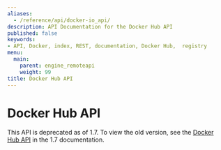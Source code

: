 ```yaml
---
aliases:
  - /reference/api/docker-io_api/
description: API Documentation for the Docker Hub API
published: false
keywords:
- API, Docker, index, REST, documentation, Docker Hub,  registry
menu:
  main:
    parent: engine_remoteapi
    weight: 99
title: Docker Hub API
---
```


# Docker Hub API

This API is deprecated as of 1.7. To view the old version, see the [Docker Hub
API](https://docs.docker.com/v1.7/docker/reference/api/docker-io_api/) in the 1.7 documentation.
